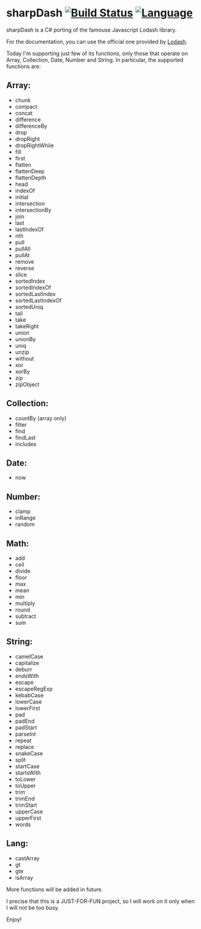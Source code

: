 # sharpDash [![Build Status](https://travis-ci.org/ilteoood/sharpDash.png)](https://travis-ci.org/ilteoood/sharpDash) [![Language](https://img.shields.io/badge/Language-C%23-blue.svg)](https://img.shields.io/badge/Language-C%23-blue.svg)
sharpDash is a C# porting of the famouse Javascript Lodash library.

For the documentation, you can use the official one provided by [Lodash](https://lodash.com/docs/4.17.2).

Today I'm supporting just few of its functions, only those that operate on Array, Collection, Date, Number and String. In particular, the supported functions are:

## Array:
- chunk
- compact
- concat
- difference
- differenceBy
- drop
- dropRight
- dropRightWhile
- fill
- first
- flatten
- flattenDeep
- flattenDepth
- head
- indexOf
- initial
- intersection
- intersectionBy
- join
- last
- lastIndexOf
- nth
- pull
- pullAll
- pullAt
- remove
- reverse
- slice
- sortedIndex
- sortedIndexOf
- sortedLastIndex
- sortedLastIndexOf
- sortedUniq
- tail
- take
- takeRight
- union
- unionBy
- uniq
- unzip
- without
- xor
- xorBy
- zip
- zipObject

## Collection:
- countBy (array only)
- filter
- find
- findLast
- includes

## Date:
- now

## Number:
- clamp
- inRange
- random

## Math:
- add
- ceil
- divide
- floor
- max
- mean
- min
- multiply
- round
- subtract
- sum

## String:
- camelCase
- capitalize
- deburr
- endsWith
- escape
- escapeRegExp
- kebabCase
- lowerCase
- lowerFirst
- pad
- padEnd
- padStart
- parseInt
- repeat
- replace
- snakeCase
- split
- startCase
- startsWith
- toLower
- toUpper
- trim
- trimEnd
- trimStart
- upperCase
- upperFirst
- words

## Lang:
- castArray
- gt
- gte
- isArray


More functions will be added in future.

I precise that this is a JUST-FOR-FUN project, so I will work on it only when I will not be too busy.

Enjoy!